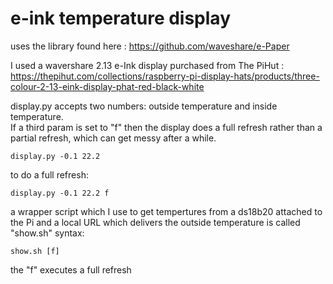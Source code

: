 # e-ink temperature display

uses the library found here : https://github.com/waveshare/e-Paper

I used a wavershare 2.13 e-Ink display purchased from The PiHut : https://thepihut.com/collections/raspberry-pi-display-hats/products/three-colour-2-13-eink-display-phat-red-black-white

display.py accepts two numbers: outside temperature and inside temperature.  
If a third param is set to "f" then the display does a full refresh rather than a partial refresh, which can get messy after a while.

```
display.py -0.1 22.2
```

to do a full refresh:

```
display.py -0.1 22.2 f
```

a wrapper script which I use to get tempertures from a ds18b20 attached to the Pi and a local URL which delivers the outside temperature is called "show.sh"
syntax:

```
show.sh [f]
```
the "f" executes a full refresh

